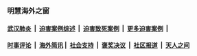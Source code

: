 
### 明慧海外之窗

####  [武汉肺炎](indexes/365.md?t=06210601) &nbsp;|&nbsp;  [迫害案例综述](indexes/328.md?t=06210601) &nbsp;|&nbsp; [迫害致死案例](indexes/277.md?t=06210601)  &nbsp;|&nbsp; [更多迫害案例](indexes/81.md?t=06210601)  &nbsp;|&nbsp; 
####  [时事评论](indexes/19.md?t=06210601) &nbsp;|&nbsp; [海外简讯](indexes/245.md?t=06210601)&nbsp;|&nbsp;  [社会支持](indexes/140.md?t=06210601) &nbsp;|&nbsp; [褒奖决议](indexes/282.md?t=06210601) &nbsp;|&nbsp; [社区报道](indexes/91.md?t=06210601)  &nbsp;|&nbsp; [天人之间](indexes/78.md?t=06210601) 

